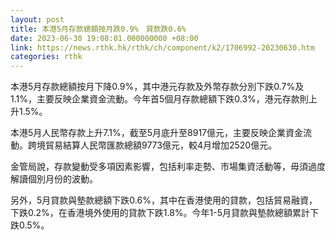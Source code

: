 ```yaml
---
layout: post
title: 本港5月存款總額按月跌0.9%　貸款跌0.6%
date: 2023-06-30 19:08:01.000000000 +08:00
link: https://news.rthk.hk/rthk/ch/component/k2/1706992-20230630.htm
categories: rthk
---
```


本港5月存款總額按月下降0.9%，其中港元存款及外幣存款分別下跌0.7%及1.1%，主要反映企業資金流動。今年首5個月存款總額下跌0.3%，港元存款則上升1.5%。

本港5月人民幣存款上升7.1%，截至5月底升至8917億元，主要反映企業資金流動。跨境貿易結算人民幣匯款總額9773億元，較4月增加2520億元。

金管局說，存款變動受多項因素影響，包括利率走勢、市場集資活動等，毋須過度解讀個別月份的波動。

另外，5月貸款與墊款總額下跌0.6%，其中在香港使用的貸款，包括貿易融資，下跌0.2%，在香港境外使用的貸款下跌1.8%。今年1-5月貸款與墊款總額累計下跌0.5%。
